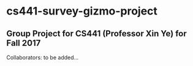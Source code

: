 # cs441-survey-gizmo-project
## Group Project for CS441 (Professor Xin Ye) for Fall 2017

Collaborators:
to be added...
